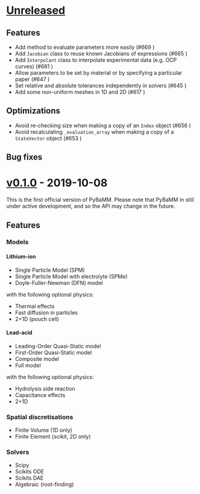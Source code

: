 # [Unreleased](https://github.com/pybamm-team/PyBaMM)

## Features

-   Add method to evaluate parameters more easily (#669 )
-   Add `Jacobian` class to reuse known Jacobians of expressions (#665 )
-   Add `Interpolant` class to interpolate experimental data (e.g. OCP curves) (#661 )
-   Allow parameters to be set by material or by specifying a particular paper (#647 )
-   Set relative and absolute tolerances independently in solvers (#645 )
-   Add some non-uniform meshes in 1D and 2D (#617 )

## Optimizations

-   Avoid re-checking size when making a copy of an `Index` object (#656 )
-   Avoid recalculating `_evaluation_array` when making a copy of a `StateVector` object (#653 )

## Bug fixes

# [v0.1.0](https://github.com/pybamm-team/PyBaMM/tree/v0.1.0) - 2019-10-08

This is the first official version of PyBaMM.
Please note that PyBaMM in still under active development, and so the API may change in the future.

## Features

### Models

#### Lithium-ion

- Single Particle Model (SPM)
- Single Particle Model with electrolyte (SPMe)
- Doyle-Fuller-Newman (DFN) model

with the following optional physics:

- Thermal effects
- Fast diffusion in particles
- 2+1D (pouch cell)

#### Lead-acid

- Leading-Order Quasi-Static model
- First-Order Quasi-Static model
- Composite model
- Full model

with the following optional physics:

- Hydrolysis side reaction
- Capacitance effects
- 2+1D


### Spatial discretisations

- Finite Volume (1D only)
- Finite Element (scikit, 2D only)

### Solvers

- Scipy
- Scikits ODE
- Scikits DAE
- Algebraic (root-finding)
